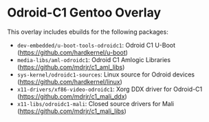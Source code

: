 Odroid-C1 Gentoo Overlay
========================

This overlay includes ebuilds for the following packages:

* `dev-embedded/u-boot-tools-odroidc1`: Odroid C1 U-Boot (https://github.com/hardkernel/u-boot)
* `media-libs/aml-odroidc1`: Odroid C1 Amlogic Libraries (https://github.com/mdrjr/c1_aml_libs)
* `sys-kernel/odroidc1-sources`: Linux source for Odroid devices (https://github.com/hardkernel/linux)
* `x11-drivers/xf86-video-odroidc1`: Xorg DDX driver for Odroid-C1 (https://github.com/mdrjr/c1_mali_ddx)
* `x11-libs/odroidc1-mali`: Closed source drivers for Mali (https://github.com/mdrjr/c1_mali_libs)
